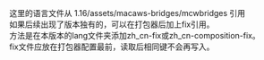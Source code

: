 这里的语言文件从 1.16/assets/macaws-bridges/mcwbridges 引用<br>
如果后续出现了版本独有的，可以在打包器后加上fix引用。 <br>
方法是在本版本的lang文件夹添加zh_cn-fix或zh_cn-composition-fix。 <br>
fix文件应放在打包器配置最前，读取后相同键不会再写入。
